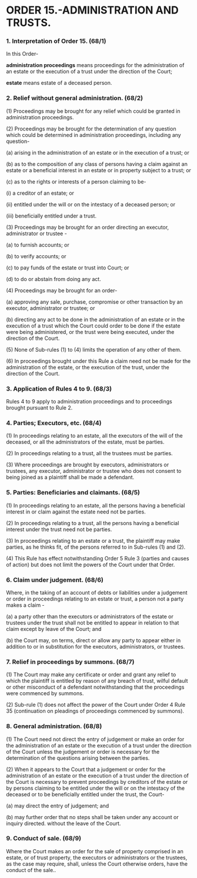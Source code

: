 # ORDER 15.-ADMINISTRATION AND TRUSTS.

### 1\. Interpretation of Order 15. (68/1)

In this Order-

**administration proceedings** means proceedings for the
administration of an estate or the execution of a trust under the
direction of the Court;

**estate** means estate of a deceased person.

### 2\. Relief without general administration. (68/2)

\(1\) Proceedings may be brought for any relief which could be granted
in administration proceedings.

\(2\) Proceedings may be brought for the determination of any question
which could be determined in administration proceedings, including any
question-

\(a\) arising in the administration of an estate or in the execution
of a trust; or

\(b\) as to the composition of any class of persons having a claim
against an estate or a beneficial interest in an estate or in property
subject to a trust; or

\(c\) as to the rights or interests of a person claiming to be-

\(i\) a creditor of an estate; or

\(ii\) entitled under the will or on the intestacy of a deceased
person; or

\(iii\) beneficially entitled under a trust.

\(3\) Proceedings may be brought for an order directing an executor,
administrator or trustee -

\(a\) to furnish accounts; or

\(b\) to verify accounts; or

\(c\) to pay funds of the estate or trust into Court; or

\(d\) to do or abstain from doing any act.

\(4\) Proceedings may be brought for an order-

\(a\) approving any sale, purchase, compromise or other transaction by
an executor, administrator or trustee; or

\(b\) directing any act to be done in the administration of an estate
or in the execution of a trust which the Court could order to be done
if the estate were being administered, or the trust were being
executed, under the direction of the Court.

\(5\) None of Sub-rules (1) to (4) limits the operation of any other of
them.

\(6\) In proceedings brought under this Rule a claim need not be made
for the administration of the estate, or the execution of the trust,
under the direction of the Court.

### 3\. Application of Rules 4 to 9. (68/3)

Rules 4 to 9 apply to administration proceedings and to proceedings
brought pursuant to Rule 2.

### 4\. Parties; Executors, etc. (68/4)

\(1\) In proceedings relating to an estate, all the executors of the
will of the deceased, or all the administrators of the estate, must be
parties.

\(2\) In proceedings relating to a trust, all the trustees must be
parties.

\(3\) Where proceedings are brought by executors, administrators or
trustees, any executor, administrator or trustee who does not consent to
being joined as a plaintiff shall be made a defendant.

### 5\. Parties: Beneficiaries and claimants. (68/5)

\(1\) In proceedings relating to an estate, all the persons having a
beneficial interest in or claim against the estate need not be parties.

\(2\) In proceedings relating to a trust, all the persons having a
beneficial interest under the trust need not be parties.

\(3\) In proceedings relating to an estate or a trust, the plaintiff may
make parties, as he thinks fit, of the persons referred to in Sub-rules
(1) and (2).

\(4\) This Rule has effect notwithstanding Order 5 Rule 3 (parties and
causes of action) but does not limit the powers of the Court under that
Order.

### 6\. Claim under judgement. (68/6)

Where, in the taking of an account of debts or liabilities under a
judgement or order in proceedings relating to an estate or trust, a
person not a party makes a claim -

\(a\) a party other than the executors or administrators of the estate
or trustees under the trust shall not be entitled to appear in
relation to that claim except by leave of the Court; and

\(b\) the Court may, on terms, direct or allow any party to appear
either in addition to or in substitution for the executors,
administrators, or trustees.

### 7\. Relief in proceedings by summons. (68/7)

\(1\) The Court may make any certificate or order and grant any relief
to which the plaintiff is entitled by reason of any breach of trust,
wilful default or other misconduct of a defendant notwithstanding that
the proceedings were commenced by summons.

\(2\) Sub-rule (1) does not affect the power of the Court under Order 4
Rule 35 (continuation on pleadings of proceedings commenced by summons).

### 8\. General administration. (68/8)

\(1\) The Court need not direct the entry of judgement or make an order
for the administration of an estate or the execution of a trust under
the direction of the Court unless the judgement or order is necessary
for the determination of the questions arising between the parties.

\(2\) When it appears to the Court that a judgement or order for the
administration of an estate or the execution of a trust under the
direction of the Court is necessary to prevent proceedings by creditors
of the estate or by persons claiming to be entitled under the will or on
the intestacy of the deceased or to be beneficially entitled under the
trust, the Court-

\(a\) may direct the entry of judgement; and

\(b\) may further order that no steps shall be taken under any account
or inquiry directed. without the leave of the Court.

### 9\. Conduct of sale. (68/9)

Where the Court makes an order for the sale of property comprised in an
estate, or of trust property, the executors or administrators or the
trustees, as the case may require, shall, unless the Court otherwise
orders, have the conduct of the sale..

